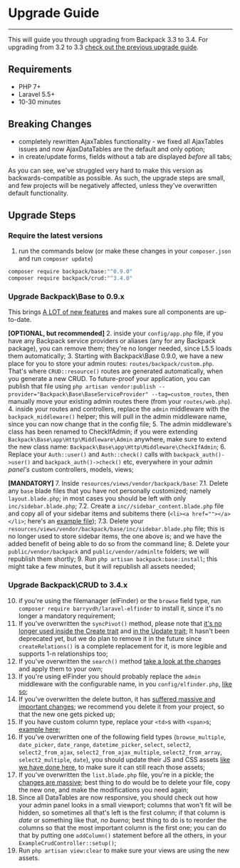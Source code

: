 # Upgrade Guide

---

This will guide you through upgrading from Backpack 3.3 to 3.4. For upgrading from 3.2 to 3.3 [check out the previous upgrade guide](https://laravel-backpack.readme.io/v3.3/docs/upgrading-crud-32-to-33).

<a name="requirements"></a>
## Requirements
- PHP 7+
- Laravel 5.5+
- 10-30 minutes

<a name="breaking-changes"></a>
## Breaking Changes
- completely rewritten AjaxTables functionality - we fixed all AjaxTables issues and now AjaxDataTables are the default and only option;
- in create/update forms, fields without a tab are displayed *before* all tabs;

As you can see, we've struggled very hard to make this version as backwards-compatible as possible. As such, the upgrade steps are small, and few projects will be negatively affected, unless they've overwritten default functionality.

<a name="upgraade-steps"></a>
## Upgrade Steps

### Require the latest versions
1. run the commands below (or make these changes in your ```composer.json``` and run ```composer update```)

```bash
composer require backpack/base:"^0.9.0"
composer require backpack/crud:"^3.4.0"
```

### Upgrade Backpack\Base to 0.9.x 

This brings [A LOT of new features](https://laravel-backpack.readme.io/v3.4/docs/release-notes#section-backpack-base-0-9-x) and makes sure all components are up-to-date.

**[OPTIONAL, but recommended]**
2. inside your ```config/app.php``` file, if you have any Backpack service providers or aliases (any for any Backpack package), you can remove them; they're no longer needed, since L5.5 loads them automatically; 
3. Starting with Backpack\Base 0.9.0, we have a new place for you to store your admin routes: ```routes/backpack/custom.php```. That's where ```CRUD::resource()``` routes are generated automatically, when you generate a new CRUD. To future-proof your application, you can publish that file using ```php artisan vendor:publish --provider="Backpack\Base\BaseServiceProvider" --tag=custom_routes```, then manually move your existing admin routes there (from your ```routes/web.php```).
4. inside your routes and controllers, replace the ```admin``` middleware with the ```backpack_middleware()``` helper; this will pull in the admin middleware name, since you can now change that in the config file;
5. The admin middleware's class has been renamed to CheckIfAdmin; if you were extending ```Backpack\Base\app\Http\Middleware\Admin``` anywhere, make sure to extend the new class name: ```Backpack\Base\app\Http\Middleware\CheckIfAdmin```;
6. Replace your ```Auth::user()``` and ```Auth::check()``` calls with ```backpack_auth()->user()``` and ```backpack_auth()->check()``` etc, everywhere in your *admin panel's* custom controllers, models, views;

**[MANDATORY]**
7. Inside ```resources/views/vendor/backpack/base```:
  7.1. Delete any ```base``` blade files that you have not personally customized; namely ```layout.blade.php```; in most cases you should be left with only ```inc/sidebar.blade.php```;
  7.2. Create a ```inc//sidebar_content.blade.php``` file and copy all of your sidebar items and subitems there (```<li><a href=""></a></li>```; here's an [example file](https://github.com/Laravel-Backpack/Base/pull/252/files#diff-6ec82d09b237df882e119c54ec1be9f4));
  7.3. Delete your ```resources/views/vendor/backpack/base/inc/sidebar.blade.php``` file; this is no longer used to store sidebar items, the one above is; and we have the added benefit of being able to do so from the command line;
8. Delete your ```public/vendor/backpack``` and ```public/vendor/adminlte``` folders; we will republish them shortly;
9. Run ```php artisan backpack:base:install```; this might take a few minutes, but it will republish all assets needed;

### Upgrade Backpack\CRUD to 3.4.x

10. if you're using the filemanager (elFinder) or the ```browse``` field type, run ```composer require barryvdh/laravel-elfinder``` to install it, since it's no longer a mandatory requirement;
11. If you've overwritten the ```syncPivot()``` method, please note that [it's no longer used inside the Create trait](https://github.com/Laravel-Backpack/CRUD/pull/1251/files#diff-be76b927e5cdfce4834d99bd54320930) and [in the Update trait](https://github.com/Laravel-Backpack/CRUD/pull/1251/files#diff-4ee9c00438f5f14f91c9b342e527bf1a); It hasn't been deprecated yet, but we do plan to remove it in the future since ```createRelations()``` is a complete replacement for it, is more legible and supports 1-n relationships too;
12. If you've overwritten the ```search()``` method [take a look at the changes](https://github.com/Laravel-Backpack/CRUD/pull/1251/files#diff-5e51b956834ee63032f4486191667a86) and apply them to your own;
13. If you're using elFinder you should probably replace the ```admin``` middleware with the configurable name, in you ```config/elfinder.php```, [like so](https://github.com/Laravel-Backpack/CRUD/pull/1251/files#diff-81ea2104cbc3733d9b5c623e83e3e40f);
14. If you've overwritten the delete button, it has [suffered massive and important changes](https://github.com/Laravel-Backpack/CRUD/pull/1251/files#diff-715aa5ba925a0c21766b59e5d0ea8f55); we recommend you delete it from your project, so that the new one gets picked up;
15. If you have custom column type, replace your ```<td>```s with ```<span>```s; [example here](https://github.com/Laravel-Backpack/CRUD/pull/1251/files#diff-078af4b74c6b799e80aa8196dfa99173);
16. If you've overwritten one of the following field types (```browse_multiple```, ```date_picker```, ```date_range```, ```datetime_picker```, ```select```, ```select2```, ```select2_from_ajax```, ```select2_from_ajax_multiple```, ```select2_from_array```, ```select2_multiple```, ```date```), you should update their JS and CSS assets [like we have done here](https://github.com/Laravel-Backpack/CRUD/pull/1251/files#diff-078af4b74c6b799e80aa8196dfa99173), to make sure it can still reach those assets; 
17. If you've overwritten the ```list.blade.php``` file, you're in a pickle; the [changes are massive](https://github.com/Laravel-Backpack/CRUD/pull/1251/files#diff-a5044a994cc483a0b10086f52ad4678d); best thing to do would be to delete your file, copy the new one, and make the modifications you need again;
18. Since all DataTables are now responsive, you should check out how your admin panel looks in a small viewport; columns that won't fit will be hidden, so sometimes all that's left is the first column; if that column is *date* or something like that, *no bueno*; best thing to do is to reorder the columns so that the most important column is the first one; you can do that by putting one ```addColumn()``` statement before all the others, in your ```ExampleCrudController::setup()```;
19. Run ```php artisan view:clear``` to make sure your views are using the new assets.